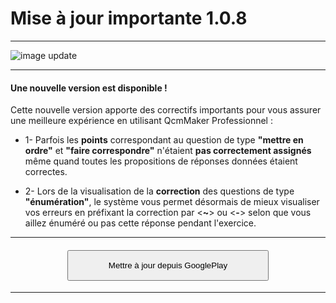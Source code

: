 # Mise à jour importante 1.0.8

---
![image update][image]  

---

#### Une nouvelle version est disponible !
Cette nouvelle version apporte des correctifs importants pour vous assurer une meilleure expérience en utilisant QcmMaker Professionnel :  

* 1- Parfois les **points** correspondant au question de type **"mettre en ordre"** et **"faire correspondre"** n'étaient **pas correctement assignés** même quand toutes les propositions de réponses données étaient correctes.  

* 2-  Lors de la visualisation de la **correction** des questions de type **"énumération"**, le système vous permet désormais de mieux visualiser vos erreurs en préfixant la correction par <**~**> ou <**-**> selon que vous aillez énuméré ou pas cette réponse pendant l'exercice.  

---

#### <div style="text-align:center"><a  href="https://play.google.com/store/apps/details?id=com.qmaker.qcm.maker"><button style="padding-top:15px;padding-bottom:15px;padding-right:64px;padding-left:64px" >Mettre à jour depuis GooglePlay</button></a></div>


---

[details_pro]: https://qcmmaker.qmakertech.com/documentations/advantages-qcmmaker-pro/body.md
[pro_qcm_file]: https://qcmmaker.qmakertech.com/qcmfiles/Just_for_fun.qcm
[GooglePlayPro]: https://play.google.com/store/apps/details?id=com.qmaker.qcm.maker
[GooglePlay]: https://play.google.com/store/apps/details?id=com.qmaker.qcm.maker
[image]: https://qcmmaker.qmakertech.com/notifications/app-update/resources/Wrench.jpg
[apk]: https://qcmmaker.qmakertech.com/notifications/app-update/resources/qcmmakerpro-release.apk
